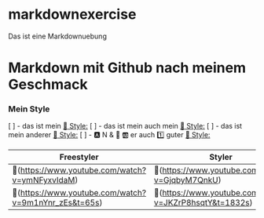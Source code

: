 # markdownexercise
Das ist eine Markdownuebung

# **Markdown mit Github nach meinem Geschmack**

### Mein Style

[ ] - das ist mein [:link: Style:](https://www.pikpng.com/pngvi/hbhwRib_mc-hammer-icons-mc-hammer-clipart/)
[ ] - das ist mein auch mein [:link: Style:](/home/user/Pictures/insekt.jpeg)
[ ] - das ist mein anderer [:link: Style:](/home/user/Pictures/R1-05288-0019.JPG)
[ ] - :a: N & :peach: :ab: er auch :one: guter [:link: Style:](/home/user/Pictures/auflegen.jpeg)

|Freestyler|Styler|
|--------|--------|
|    :link:(https://www.youtube.com/watch?v=ymNFyxvIdaM)    |    :link:(https://www.youtube.com/watch?v=GjqbyM7QnkU)    |
|    :link:(https://www.youtube.com/watch?v=9m1nYnr_zEs&t=65s)    |    :link:(https://www.youtube.com/watch?v=JKZrP8hsqtY&t=1832s)    |


